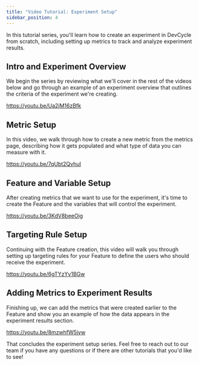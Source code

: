 ```yaml
---
title: "Video Tutorial: Experiment Setup"
sidebar_position: 4
---
```


In this tutorial series, you'll learn how to create an experiment in DevCycle from scratch, including setting up metrics to track and analyze experiment results. 

## Intro and Experiment Overview

We begin the series by reviewing what we'll cover in the rest of the videos below and go through an example of an experiment overview that outlines the criteria of the experiment we're creating.

https://youtu.be/Ua2jM16zBfk

## Metric Setup

In this video, we walk through how to create a new metric from the metrics page, describing how it gets populated and what type of data you can measure with it.

https://youtu.be/7qUbt2QvhuI

## Feature and Variable Setup

After creating metrics that we want to use for the experiment, it's time to create the Feature and the variables that will control the experiment.

https://youtu.be/3KdV8beeOig

## Targeting Rule Setup

Continuing with the Feature creation, this video will walk you through setting up targeting rules for your Feature to define the users who should receive the experiment. 

https://youtu.be/6gTYzYv1BGw

## Adding Metrics to Experiment Results

Finishing up, we can add the metrics that were created earlier to the Feature and show you an example of how the data appears in the experiment results section.

https://youtu.be/8mzwhfW5jyw

That concludes the experiment setup series. Feel free to reach out to our team if you have any questions or if there are other tutorials that you'd like to see!